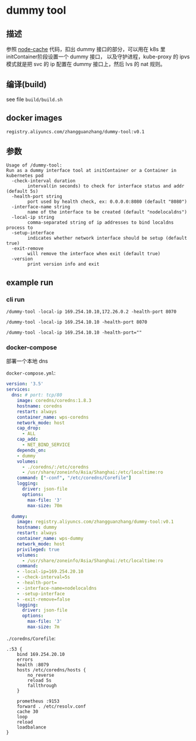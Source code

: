 # dummy tool

## 描述

参照 [node-cache](https://github.com/kubernetes/dns/tree/master/cmd/node-cache) 代码，扣出 dummy 接口的部分，可以用在 k8s 里 initContainer阶段设置一个 dummy 接口， 以及守护进程，kube-proxy 的 ipvs 模式就是把 svc 的 ip 配置在 dummy 接口上，然后 lvs 的 nat 规则。

## 编译(build)

see file `build/build.sh`

## docker images

```
registry.aliyuncs.com/zhangguanzhang/dummy-tool:v0.1
```

## 参数

```
Usage of /dummy-tool:
Run as a dummy interface tool at initContainer or a Container in kubernetes pod
  -check-interval duration
    	interval(in seconds) to check for interface status and addr (default 5s)
  -health-port string
    	port used by health check, ex: 0.0.0.0:8080 (default "8080")
  -interface-name string
    	name of the interface to be created (default "nodelocaldns")
  -local-ip string
    	comma-separated string of ip addresses to bind localdns process to
  -setup-interface
    	indicates whether network interface should be setup (default true)
  -exit-remove
        will remove the interface when exit (default true)
  -version
    	print version info and exit
```

## example run

### cli run

```
/dummy-tool -local-ip 169.254.10.10,172.26.0.2 -health-port 8070

/dummy-tool -local-ip 169.254.10.10 -health-port 8070

/dummy-tool -local-ip 169.254.10.10 -health-port=""
```

### docker-compose

部署一个本地 dns

`docker-compose.yml`:

```yaml
version: '3.5'
services:
  dns: # port: tcp/80
    image: coredns/coredns:1.8.3
    hostname: coredns
    restart: always
    container_name: wps-coredns
    network_mode: host
    cap_drop:
      - ALL
    cap_add:
      - NET_BIND_SERVICE
    depends_on:
    - dummy
    volumes:
      - ./coredns/:/etc/coredns
      - /usr/share/zoneinfo/Asia/Shanghai:/etc/localtime:ro
    command: ["-conf", "/etc/coredns/Corefile"]
    logging:
      driver: json-file
      options:
        max-file: '3'
        max-size: 70m

  dummy:
    image: registry.aliyuncs.com/zhangguanzhang/dummy-tool:v0.1
    hostname: dummy
    restart: always
    container_name: wps-dummy
    network_mode: host
    privileged: true
    volumes:
      - /usr/share/zoneinfo/Asia/Shanghai:/etc/localtime:ro
    command: 
    - -local-ip=169.254.20.10
    - -check-interval=5s
    - -health-port=
    - -interface-name=nodelocaldns
    - -setup-interface
    - -exit-remove=false
    logging:
      driver: json-file
      options:
        max-file: '3'
        max-size: 7m
```

`./coredns/Corefile`:

```
.:53 {
    bind 169.254.20.10
    errors
    health :8079
    hosts /etc/coredns/hosts {
        no_reverse
        reload 5s
        fallthrough
    }

    prometheus :9153
    forward . /etc/resolv.conf
    cache 30
    loop
    reload
    loadbalance
}

```
